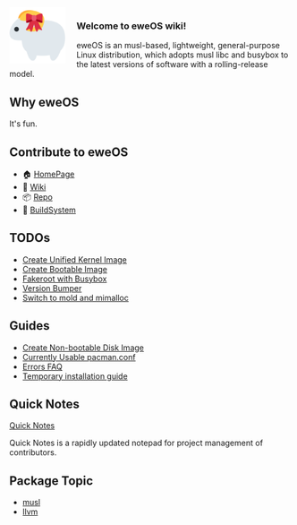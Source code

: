 <img src="/uploads/logo.png" alt="eweOS Logo" width="100" style="float: left; margin-right: 20px;"/>

### **Welcome to eweOS wiki!**

eweOS is an musl-based, lightweight, general-purpose Linux distribution, which adopts musl libc and busybox to the latest versions of software with a rolling-release model.

## Why eweOS

It's fun.

## Contribute to eweOS

* :house: [HomePage](https://os.ewe.moe)
* :notebook_with_decorative_cover: [Wiki](https://os-wiki.ewe.moe)
* :package: [Repo](https://os-repo.ewe.moe)
* :hammer: [BuildSystem](https://os-build.ewe.moe)

## TODOs

- [Create Unified Kernel Image](/todos/uni-kernel-image)
- [Create Bootable Image](/todos/bootable-image)
- [Fakeroot with Busybox](/todo/fakeroot-busybox)
- [Version Bumper](/todo/version-bumper)
- [Switch to mold and mimalloc](/todo/switch-to-mold-mimalloc)

## Guides

- [Create Non-bootable Disk Image](/guides/create-nbootable-image)
- [Currently Usable pacman.conf](/guides/usable-pacman-conf)
- [Errors FAQ](/guides/errors-faq)
- [Temporary installation guide](https://os-wiki.ewe.moe/temporary-installation-guide.md)

## Quick Notes

[Quick Notes](/quick-notes)

Quick Notes is a rapidly updated notepad for project management of contributors.

## Package Topic

- [musl](/musl)
- [llvm](/llvm)